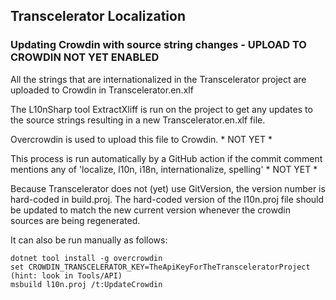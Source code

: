 ## Transcelerator Localization

### Updating Crowdin with source string changes - UPLOAD TO CROWDIN NOT YET ENABLED

All the strings that are internationalized in the Transcelerator project are uploaded to Crowdin in Transcelerator.en.xlf

The L10nSharp tool ExtractXliff is run on the project to get any updates to the source strings resulting in a new Transcelerator.en.xlf file.

Overcrowdin is used to upload this file to Crowdin. * NOT YET *

This process is run automatically by a GitHub action if the commit comment mentions any of 'localize, l10n, i18n, internationalize, spelling' * NOT YET *

Because Transcelerator does not (yet) use GitVersion, the version number is hard-coded in build.proj.
The hard-coded version of the l10n.proj file should be updated to match the new current version
whenever the crowdin sources are being regenerated.

It can also be run manually as follows:
```
dotnet tool install -g overcrowdin
set CROWDIN_TRANSCELERATOR_KEY=TheApiKeyForTheTransceleratorProject (hint: look in Tools/API)
msbuild l10n.proj /t:UpdateCrowdin
```